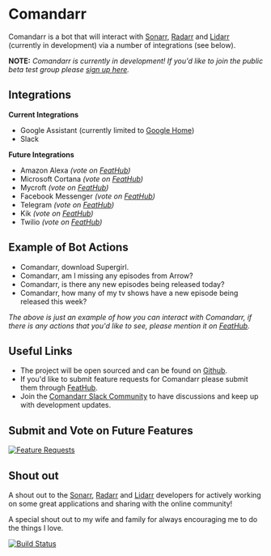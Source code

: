 # Comandarr

Comandarr is a bot that will interact with [Sonarr](https://github.com/Sonarr/Sonarr), [Radarr](https://github.com/Radarr/Radarr) and [Lidarr](https://github.com/mattman86/Lidarr) (currently in development) via a number of integrations (see below).

**NOTE:** *Comandarr is currently in development! If you'd like to join the public beta test group please [sign up here](https://docs.google.com/forms/d/e/1FAIpQLSef0g1l4vUb8GNxIn4r6YgcIJWVQEGYaQQA45Tu43VbZKCyLA/viewform?c=0&w=1).* 

## Integrations

**Current Integrations**

* Google Assistant (currently limited to [Google Home](https://madeby.google.com/home/))
* Slack

**Future Integrations**

* Amazon Alexa *(vote on [FeatHub](http://feathub.com/Comandarr/Comandarr/+3))*
* Microsoft Cortana *(vote on [FeatHub](http://feathub.com/Comandarr/Comandarr/+4))*
* Mycroft *(vote on [FeatHub](http://feathub.com/Comandarr/Comandarr/+5))*
* Facebook Messenger *(vote on [FeatHub](http://feathub.com/Comandarr/Comandarr/+6))*
* Telegram *(vote on [FeatHub](http://feathub.com/Comandarr/Comandarr/+1))*
* Kik *(vote on [FeatHub](http://feathub.com/Comandarr/Comandarr/+7))*
* Twilio *(vote on [FeatHub](http://feathub.com/Comandarr/Comandarr))*

## Example of Bot Actions

* Comandarr, download Supergirl.
* Comandarr, am I missing any episodes from Arrow?
* Comandarr, is there any new episodes being released today?
* Comandarr, how many of my tv shows have a new episode being released this week?

*The above is just an example of how you can interact with Comandarr, if there is any actions that you'd like to see, please mention it on [FeatHub](http://feathub.com/Comandarr/Comandarr).*

## Useful Links

* The project will be open sourced and can be found on [Github](https://github.com/Comandarr/Comandarr). 
* If you'd like to submit feature requests for Comandarr please submit them through [FeatHub](http://feathub.com/Comandarr/Comandarr).
* Join the [Comandarr Slack Community](https://slack-invite-comandarr.herokuapp.com/) to have discussions and keep up with development updates.

## Submit and Vote on Future Features

[![Feature Requests](http://feathub.com/Comandarr/Comandarr?format=svg)](http://feathub.com/Comandarr/Comandarr)

## Shout out

A shout out to the [Sonarr](https://github.com/Sonarr/Sonarr), [Radarr](https://github.com/Radarr/Radarr) and [Lidarr](https://github.com/mattman86/Lidarr) developers for actively working on some great applications and sharing with the online community!

A special shout out to my wife and family for always encouraging me to do the things I love.

[![Build Status](https://travis-ci.org/Comandarr/Comandarr.svg?branch=master)](https://travis-ci.org/Comandarr/Comandarr)
